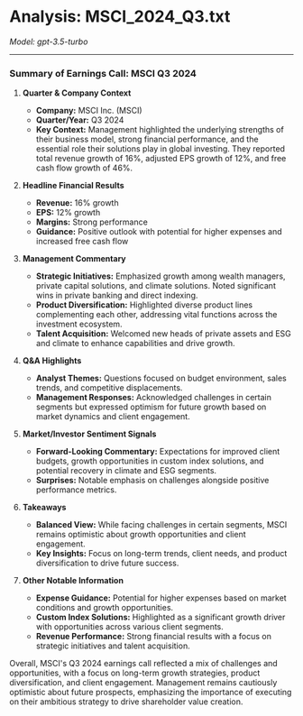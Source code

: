 # Analysis: MSCI_2024_Q3.txt

*Model: gpt-3.5-turbo*

---

### Summary of Earnings Call: MSCI Q3 2024

1. **Quarter & Company Context**
   - **Company:** MSCI Inc. (MSCI)
   - **Quarter/Year:** Q3 2024
   - **Key Context:** Management highlighted the underlying strengths of their business model, strong financial performance, and the essential role their solutions play in global investing. They reported total revenue growth of 16%, adjusted EPS growth of 12%, and free cash flow growth of 46%.

2. **Headline Financial Results**
   - **Revenue:** 16% growth
   - **EPS:** 12% growth
   - **Margins:** Strong performance
   - **Guidance:** Positive outlook with potential for higher expenses and increased free cash flow

3. **Management Commentary**
   - **Strategic Initiatives:** Emphasized growth among wealth managers, private capital solutions, and climate solutions. Noted significant wins in private banking and direct indexing.
   - **Product Diversification:** Highlighted diverse product lines complementing each other, addressing vital functions across the investment ecosystem.
   - **Talent Acquisition:** Welcomed new heads of private assets and ESG and climate to enhance capabilities and drive growth.

4. **Q&A Highlights**
   - **Analyst Themes:** Questions focused on budget environment, sales trends, and competitive displacements.
   - **Management Responses:** Acknowledged challenges in certain segments but expressed optimism for future growth based on market dynamics and client engagement.

5. **Market/Investor Sentiment Signals**
   - **Forward-Looking Commentary:** Expectations for improved client budgets, growth opportunities in custom index solutions, and potential recovery in climate and ESG segments.
   - **Surprises:** Notable emphasis on challenges alongside positive performance metrics.

6. **Takeaways**
   - **Balanced View:** While facing challenges in certain segments, MSCI remains optimistic about growth opportunities and client engagement.
   - **Key Insights:** Focus on long-term trends, client needs, and product diversification to drive future success.

7. **Other Notable Information**
   - **Expense Guidance:** Potential for higher expenses based on market conditions and growth opportunities.
   - **Custom Index Solutions:** Highlighted as a significant growth driver with opportunities across various client segments.
   - **Revenue Performance:** Strong financial results with a focus on strategic initiatives and talent acquisition.

Overall, MSCI's Q3 2024 earnings call reflected a mix of challenges and opportunities, with a focus on long-term growth strategies, product diversification, and client engagement. Management remains cautiously optimistic about future prospects, emphasizing the importance of executing on their ambitious strategy to drive shareholder value creation.